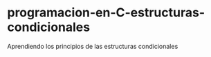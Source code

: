 # programacion-en-C-estructuras-condicionales
Aprendiendo los principios de las estructuras condicionales 
